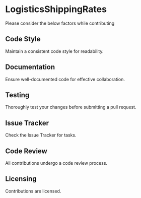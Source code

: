 # LogisticsShippingRates
Please consider the below factors while contributing


## Code Style
Maintain a consistent code style for readability.


## Documentation
Ensure well-documented code for effective collaboration.


## Testing
Thoroughly test your changes before submitting a pull request.


## Issue Tracker
Check the Issue Tracker for tasks.


## Code Review
All contributions undergo a code review process.


## Licensing
Contributions are licensed.
